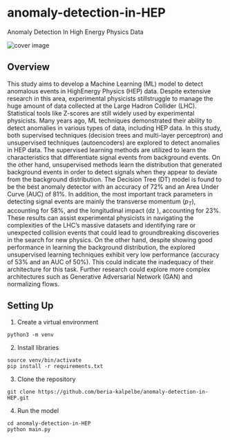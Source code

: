 # anomaly-detection-in-HEP
Anomaly Detection In High Energy Physics Data

![cover image](https://www.openaccessgovernment.org/wp-content/uploads/2019/07/dreamstime_m_85270302.jpg)

## Overview
This study aims to develop a Machine Learning (ML) model to detect anomalous events in HighEnergy Physics (HEP) data. Despite extensive research in this area, experimental physicists stillstruggle to manage the huge amount of data collected at the Large Hadron Collider (LHC). Statistical tools like Z-scores are still widely used by experimental physicists. Many years ago, ML techniques demonstrated their ability to detect anomalies in various types of data, including HEP data. In this study, both supervised techniques (decision trees and multi-layer perceptron) and unsupervised techniques (autoencoders) are explored to detect anomalies in HEP data. The supervised learning methods are utilized to learn the characteristics that differentiate signal events from background events. On the other hand, unsupervised methods learn the distribution that generated background events in order to detect signals when they appear to deviate from the background distribution. The Decision Tree (DT) model is found to be the best anomaly detector with an accuracy of 72% and an Area Under Curve (AUC) of 81%. In addition, the most important track parameters in detecting signal events are mainly the transverse momentum ($p_T$), accounting for 58%, and the longitudinal impact (dz ), accounting for 23%. These results can assist experimental physicists in navigating the complexities of the LHC’s massive datasets and identifying rare or unexpected collision events that could lead to groundbreaking discoveries in the search for new physics. On the other hand, despite showing good performance in learning the background distribution, the explored unsupervised learning techniques exhibit very low performance (accuracy of 53% and an AUC of 50%). This could indicate the inadequacy of their architecture for this task. Further research could explore more complex architectures such as Generative Adversarial Network (GAN) and normalizing flows.

## Setting Up
1. Create a virtual environment
```
python3 -m venv
```
2. Install libraries
```
source venv/bin/activate
pip install -r requirements.txt
```
3. Clone the repository
```
git clone https://github.com/beria-kalpelbe/anomaly-detection-in-HEP.git
```
4. Run the model
```
cd anomaly-detection-in-HEP
python main.py
```